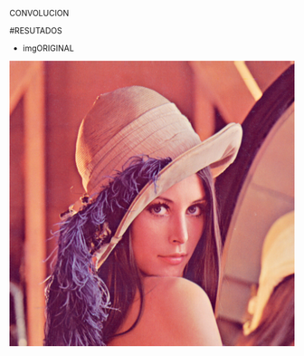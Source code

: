 CONVOLUCION

#RESUTADOS

- imgORIGINAL

![Screenshot \n](https://github.com/MelvinSalcedo/Topicos-Computacion-Gr-fica/blob/master/convolucion%20Image/a.png)
